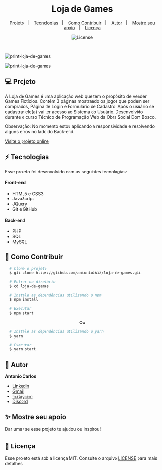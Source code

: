 <h1 align="center"> Loja de Games </h1>

<p align="center">
  <a href="#--projeto">Projeto</a>&nbsp;&nbsp;&nbsp;|&nbsp;&nbsp;&nbsp;
  <a href="#--tecnologias">Tecnologias</a>&nbsp;&nbsp;&nbsp;|&nbsp;&nbsp;&nbsp;
  <a href="#--como-contribuir">Como Contribuir</a>&nbsp;&nbsp;&nbsp;|&nbsp;&nbsp;&nbsp;
  <a href="#--autor">Autor</a>&nbsp;&nbsp;&nbsp;|&nbsp;&nbsp;&nbsp;
  <a href="#--mostre-seu-apoio">Mostre seu apoio</a>&nbsp;&nbsp;&nbsp;|&nbsp;&nbsp;&nbsp;
  <a href="#memo--licença">Licença</a>
</p>

<p align="center">
  <img alt="License" src="https://img.shields.io/static/v1?label=license&message=MIT&color=49AA26&labelColor=000000">
</p>

<br>

![print-loja-de-games](https://github.com/antonio2812/loja-de-games/assets/104834145/b674f7bd-f44c-45ae-87bb-1c9ac7fa7290)

![print-loja-de-games](https://github.com/antonio2812/loja-de-games/assets/104834145/da09efd7-23af-4b94-89b5-8d50988d63dc)

## 💻  Projeto

A Loja de Games é uma aplicação web que tem o propósito de vender Games Fictícios. Contém 3 páginas mostrando os jogos que podem ser comprados, Página de Login e Formulário de Cadastro. Após o usuário se cadastrar ele(a) vai ter acesso ao Sistema do Usuário. Desenvolvido durante o curso Técnico de Programação Web da Obra Social Dom Bosco.

Observação: No momento estou aplicando a responsividade e resolvendo alguns erros no lado do Back-end.

[Visite o projeto online](https://antonio2812.github.io/loja-de-games)

## ⚡  Tecnologias

Esse projeto foi desenvolvido com as seguintes tecnologias:

#### Front-end
- HTML5 e CSS3
- JavaScript
- JQuery
- Git e GitHub

#### Back-end
- PHP
- SQL
- MySQL

## 🤝  Como Contribuir

```bash
  # Clone o projeto
  $ git clone https://github.com/antonio2812/loja-de-games.git
````

```bash
  # Entrar no diretório
  $ cd loja-de-games
```

```bash
  # Instale as dependências utilizando o npm
  $ npm install
```

```bash
  # Executar
  $ npm start
```

<p align="center">Ou</p>

```bash
  # Instale as dependências utilizando o yarn
  $ yarn
```

```bash
  # Executar
  $ yarn start
```

## 👤  Autor

**Antonio  Carlos**

* [Linkedin](https://www.linkedin.com/in/antonio-carlos-de-souza-junior/)
* [Gmail](mailto:acarlosdesouzajunior@gmail.com)
* [Instagram](https://www.instagram.com/carlosdesouzajunior.antonio/)
* [Discord](https://discord.com/channels/@me)

## ✨  Mostre seu apoio

Dar uma⭐️se esse projeto te ajudou ou inspirou!

## :memo:  Licença

Esse projeto está sob a licença MIT. Consulte o arquivo <a href="https://github.com/antonio2812/loja-de-games/blob/main/LICENSE">LICENSE</a> para mais detalhes.
